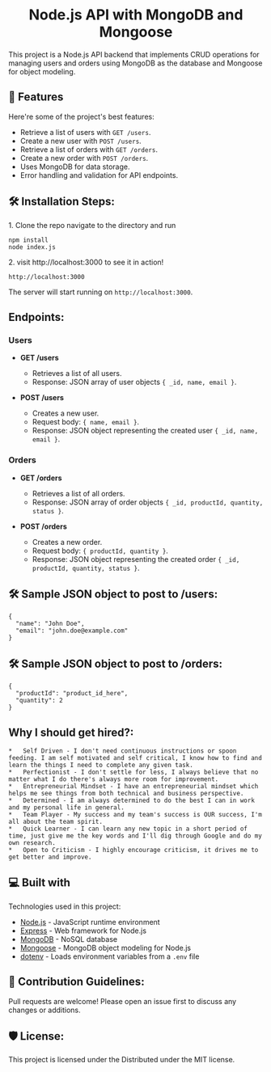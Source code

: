 <h1 align="center" id="title">Node.js API with MongoDB and Mongoose</h1>

<p id="description">This project is a Node.js API backend that implements CRUD operations for managing users and orders using MongoDB as the database and Mongoose for object modeling.</p>
  
  
<h2>🧐 Features</h2>

Here're some of the project's best features:

* Retrieve a list of users with `GET /users`.
* Create a new user with `POST /users`.
* Retrieve a list of orders with `GET /orders`.
* Create a new order with `POST /orders`.
* Uses MongoDB for data storage.
* Error handling and validation for API endpoints.


<h2>🛠️ Installation Steps:</h2>

<p>1. Clone the repo navigate to the directory and run</p>

```
npm install
node index.js
```

<p>2. visit http://localhost:3000 to see it in action!</p>

```
http://localhost:3000 
```

The server will start running on `http://localhost:3000`.

<h2>Endpoints:</h2>

### Users

- **GET /users**
  - Retrieves a list of all users.
  - Response: JSON array of user objects `{ _id, name, email }`.

- **POST /users**
  - Creates a new user.
  - Request body: `{ name, email }`.
  - Response: JSON object representing the created user `{ _id, name, email }`.

### Orders

- **GET /orders**
  - Retrieves a list of all orders.
  - Response: JSON array of order objects `{ _id, productId, quantity, status }`.

- **POST /orders**
  - Creates a new order.
  - Request body: `{ productId, quantity }`.
  - Response: JSON object representing the created order `{ _id, productId, quantity, status }`.

<h2>🛠️ Sample JSON object to post to /users:</h2>

```
{
  "name": "John Doe",
  "email": "john.doe@example.com"
}
```
<h2>🛠️ Sample JSON object to post to /orders:</h2>

```
{
  "productId": "product_id_here",
  "quantity": 2
}
```

<h2>Why I should get hired?:</h2>

```
*   Self Driven - I don't need continuous instructions or spoon feeding. I am self motivated and self critical, I know how to find and learn the things I need to complete any given task. 
*   Perfectionist - I don't settle for less, I always believe that no matter what I do there's always more room for improvement. 
*   Entrepreneurial Mindset - I have an entrepreneurial mindset which helps me see things from both technical and business perspective.
*   Determined - I am always determined to do the best I can in work and my personal life in general.
*   Team Player - My success and my team's success is OUR success, I'm all about the team spirit.
*   Quick Learner - I can learn any new topic in a short period of time, just give me the key words and I'll dig through Google and do my own research. 
*   Open to Criticism - I highly encourage criticism, it drives me to get better and improve.
```
  
  
<h2>💻 Built with</h2>

Technologies used in this project:

* [Node.js](https://nodejs.org/) - JavaScript runtime environment
* [Express](https://expressjs.com/) - Web framework for Node.js
* [MongoDB](https://www.mongodb.com/) - NoSQL database
* [Mongoose](https://mongoosejs.com/) - MongoDB object modeling for Node.js
* [dotenv](https://www.npmjs.com/package/dotenv) - Loads environment variables from a `.env` file


<h2>🍰 Contribution Guidelines:</h2>

Pull requests are welcome! Please open an issue first to discuss any changes or additions.

<h2>🛡️ License:</h2>

This project is licensed under the Distributed under the MIT license.
